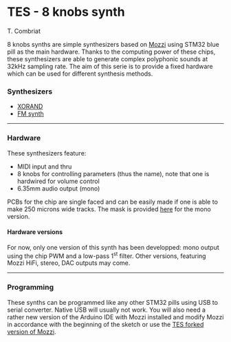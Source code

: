 # TES - 8 knobs synth
T. Combriat

8 knobs synths are simple synthesizers based on [Mozzi](https://github.com/sensorium/Mozzi) using STM32 blue pill as the main hardware. Thanks to the computing power of these chips, these synthesizers are able to generate complex polyphonic sounds at 32kHz sampling rate. The aim of this serie is to provide a fixed hardware which can be used for different synthesis methods.

### Synthesizers
* [XORAND](XORAND_poly)
* [FM synth](FM_synth_poly)

***

### Hardware
These synthesizers feature: 
* MIDI input and thru
* 8 knobs for controlling parameters (thus the name), note that one is hardwired for volume control
* 6.35mm audio output (mono)

PCBs for the chip are single faced and can be easily made if one is able to make 250 microns wide tracks. The mask is provided [here](8knobs_mono) for the mono version.

#### Hardware versions
For now, only one version of this synth has been developped: mono output using the chip PWM and a low-pass 1<sup>st</sup> filter. Other versions, featuring Mozzi HiFi, stereo, DAC outputs may come.

***

### Programming
These synths can be programmed like any other STM32 pills using USB to serial converter. Native USB will usually not work. You will  also need a rather new version of the Arduino IDE with Mozzi installed and modify Mozzi in accordance with the beginning of the sketch or use the [TES forked version of Mozzi](https://github.com/tomcombriat/Mozzi/tree/TES-stable).
